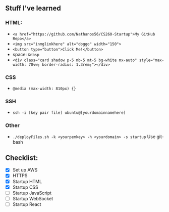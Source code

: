 ## Stuff I've learned
### HTML:
- ``<a href="https://github.com/Nathanos56/CS260-Startup">My GitHub Repo</a>``
- ``<img src="inmglinkhere" alt="doggo" width="150">``
- ``<button type="button">Click Me!</button>``
- space: ``&nbsp``
- ``<div class="card shadow p-5 mb-5 mt-5 bg-white mx-auto" style="max-width: 70vw; border-radius: 1.3rem;"></div>``

### CSS
- ``@media (max-width: 810px) {}``

### SSH
- ``ssh -i [key pair file] ubuntu@[yourdomainnamehere]``
### Other
- ``./deployFiles.sh -k <yourpemkey> -h <yourdomain> -s startup``    Use git-bash

## Checklist:
- [X] Set up AWS
- [X] HTTPS
- [X] Startup HTML
- [X] Startup CSS
- [ ] Startup JavaScript
- [ ] Startup WebSocket
- [ ] Startup React
